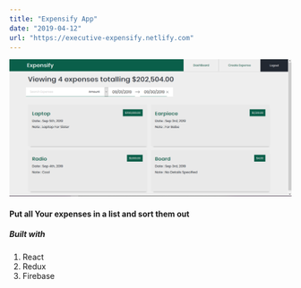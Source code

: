 ```yaml
---
title: "Expensify App"
date: "2019-04-12"
url: "https://executive-expensify.netlify.com"
---
```


<!-- ![expensify1](./expensify1.png) -->

![expensify1](./expensify1.png)

<h4> Put all Your expenses in a list and sort them out </h4>

<h5>Built with </h5>

1. React
2. Redux
3. Firebase
